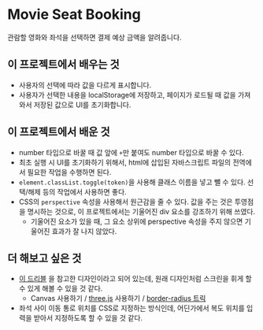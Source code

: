 # Movie Seat Booking

관람할 영화와 좌석을 선택하면 결제 예상 금액을 알려줍니다.

## 이 프로젝트에서 배우는 것

- 사용자의 선택에 따라 값을 다르게 표시합니다.
- 사용자가 선택한 내용을 localStorage에 저장하고, 페이지가 로드될 때 값을 가져와서 저장된 값으로 UI를 초기화합니다.

## 이 프로젝트에서 배운 것

- number 타입으로 바꿀 때 값 앞에 `+`만 붙여도 number 타입으로 바꿀 수 있다.
- 최초 실행 시 UI를 초기화하기 위해서, html에 삽입된 자바스크립트 파일의 전역에서 필요한 작업을 수행하면 된다.
- `element.classList.toggle(token)`을 사용해 클래스 이름을 넣고 뺄 수 있다. 선택/해제 등의 작업에서 사용하면 좋다.
- CSS의 `perspective` 속성을 사용해서 원근감을 줄 수 있다. 값을 주는 것은 투영점을 명시하는 것으로, 이 프로젝트에서는 기울어진 div 요소를 강조하기 위해 쓰였다.
    - 기울어진 요소가 있을 때, 그 요소 상위에 perspective 속성을 주지 않으면 기울어진 효과가 잘 나지 않았다. 

## 더 해보고 싶은 것

- [이 드리블](https://dribbble.com/shots/3628370-Movie-Seat-Booking) 을 참고한 디자인이라고 되어 있는데, 원래 디자인처럼 스크린을 휘게
할 수 있게 해볼 수 있을 것 같다.
    - Canvas 사용하기 / [three.js](https://threejs.org/) 사용하기 / [border-radius 트릭](https://stackoverflow.com/questions/45641830/creating-a-curved-div-using-only-css)
- 좌석 사이 이동 통로 위치를 CSS로 지정하는 방식인데, 어딘가에서 복도 위치를 입력을 받아서 지정하도록 할 수 있을 것 같다. 